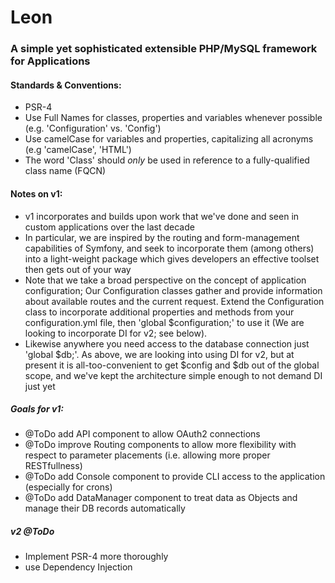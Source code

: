 # Leon
### A simple yet sophisticated extensible PHP/MySQL framework for Applications

#### Standards & Conventions:
* PSR-4
* Use Full Names for classes, properties and variables whenever possible (e.g. 'Configuration' vs. 'Config')
* Use camelCase for variables and properties, capitalizing all acronyms (e.g 'camelCase', 'HTML')
* The word 'Class' should *only* be used in reference to a fully-qualified class name (FQCN)

#### Notes on v1:
* v1 incorporates and builds upon work that we've done and seen in custom applications over the last decade
* In particular, we are inspired by the routing and form-management capabilities of Symfony, and seek to incorporate them (among others) into a light-weight package which gives developers an effective toolset then gets out of your way
* Note that we take a broad perspective on the concept of application configuration; Our Configuration classes gather and provide information about available routes and the current request. Extend the Configuration class to incorporate additional properties and methods from your configuration.yml file, then 'global $configuration;' to use it (We are looking to incorporate DI for v2; see below).
* Likewise anywhere you need access to the database connection just 'global $db;'. As above, we are looking into using DI for v2, but at present it is all-too-convenient to get $config and $db out of the global scope, and we've kept the architecture simple enough to not demand DI just yet

##### Goals for v1:
* @ToDo add API component to allow OAuth2 connections
* @ToDo improve Routing components to allow more flexibility with respect to parameter placements (i.e. allowing more proper RESTfullness)
* @ToDo add Console component to provide CLI access to the application (especially for crons)
* @ToDo add DataManager component to treat data as Objects and manage their DB records automatically

##### v2 @ToDo
* Implement PSR-4 more thoroughly
* use Dependency Injection
